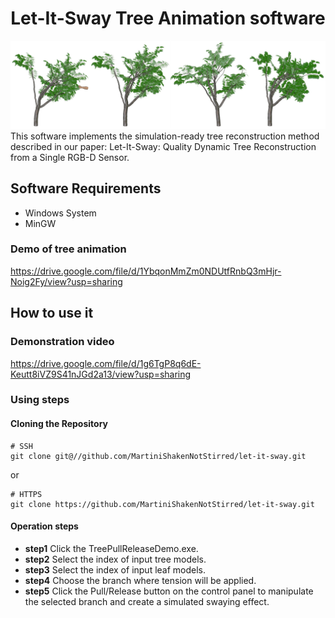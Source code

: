 <h1><center>Let-It-Sway Tree Animation software</center> </h1>
<img src="images/demo.png" alt="mainui" width="1080"/> <br>
This software implements the simulation-ready tree reconstruction method described in our paper: Let-It-Sway: Quality Dynamic Tree Reconstruction from a Single RGB-D Sensor.
 <h2> Software Requirements </h2>



- Windows System
- MinGW

 ### Demo of tree animation

 https://drive.google.com/file/d/1YbqonMmZm0NDUtfRnbQ3mHjr-Noig2Fy/view?usp=sharing

<h2>How to use it </h2>



### Demonstration video

https://drive.google.com/file/d/1g6TgP8q6dE-Keutt8iVZ9S41nJGd2a13/view?usp=sharing

### Using steps
#### Cloning the Repository

```shell
# SSH                                                                       
git clone git@//github.com/MartiniShakenNotStirred/let-it-sway.git
```
or
```shell
# HTTPS
git clone https://github.com/MartiniShakenNotStirred/let-it-sway.git
```
#### Operation steps
- <b>step1</b>  Click the TreePullReleaseDemo.exe.
- <b>step2</b>  Select the index of input tree models.
- <b>step3</b>  Select the index of input leaf models.
- <b>step4</b>  Choose the branch where tension will be applied.
- <b>step5</b>  Click the Pull/Release button on the control panel to manipulate the selected branch and create a simulated swaying effect.
